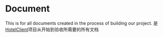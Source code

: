 # Document
This is for all documents created in the process of building our project.
是[HotelClient](https://github.com/Prevalence/HotelClient)项目从开始到验收所需要的所有文档
